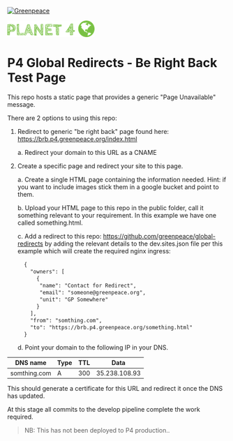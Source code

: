 [![Greenpeace](https://circleci.com/gh/greenpeace/global-redirects-brb.svg?style=shield)](https://circleci.com/gh/greenpeace/global-redirects-brb)

![Planet4](./p4logo.png)

# P4 Global Redirects - Be Right Back Test Page

This repo hosts a static page that provides a generic "Page Unavailable" message.  

There are 2 options to using this repo:

1.  Redirect to generic "be right back" page found here:  https://brb.p4.greenpeace.org/index.html

	a.  Redirect your domain to this URL as a CNAME

2.  Create a specific page and redirect your site to this page.

	a.  Create a single HTML page containing the information needed.  Hint:  if you want to include images stick them in a google bucket and point to them.

	b.  Upload your HTML page to this repo in the public folder, call it something relevant to your requirement.  In this example we have one called something.html.

	c.  Add a redirect to this repo: https://github.com/greenpeace/global-redirects by adding the relevant details to the dev.sites.json file per this example which will create the required nginx ingress:

		  {
		    "owners": [
		      {
		       "name": "Contact for Redirect",
		       "email": "someone@greenpeace.org",
		       "unit": "GP Somewhere"
		      }
		    ],
		    "from": "somthing.com",
		    "to": "https://brb.p4.greenpeace.org/something.html"
		  }


	d.  Point your domain to the following IP in your DNS.

| DNS name | Type | TTL | Data |
| ------------- | ------ |------ |------ |
| somthing.com      | A | 300 | 35.238.108.93 |

  This should generate a certificate for this URL and redirect it once the DNS has updated.

At this stage all commits to the develop pipeline complete the work required.  

> NB:  This has not been deployed to P4 production..
